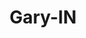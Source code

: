 ---
title: Gary-IN
slug: gary-in
f_state:
- cms/state/indiana.md
f_locations:
- cms/payday-loan/47th-broadway-currency-exchange-118.md
- cms/payday-loan/ambiance-banquets-cater-4100.md
- cms/payday-loan/check-go-9771.md
- cms/payday-loan/check-into-cash-11836.md
- cms/payday-loan/pl-loan-store-24383.md
- cms/payday-loan/pls-loan-store-24435.md
- cms/payday-loan/pls-loan-store-24436.md
- cms/payday-loan/second-city-financial-services-26255.md
- cms/payday-loan/speedy-check-cashers-26800.md
updated-on: '2024-05-30T13:41:28.615Z'
created-on: '2024-05-30T13:41:28.615Z'
published-on: '2024-05-30T13:54:32.469Z'
f_city: Gary
layout: '[city].html'
tags: city
---